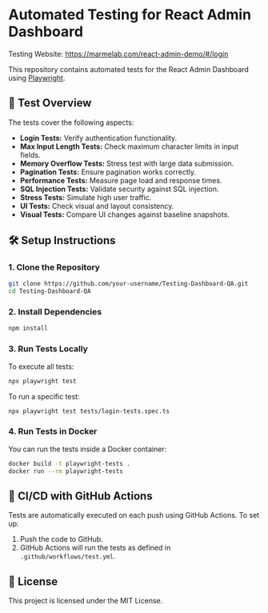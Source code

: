 # Automated Testing for React Admin Dashboard

Testing Website: https://marmelab.com/react-admin-demo/#/login

This repository contains automated tests for the React Admin Dashboard using [Playwright](https://playwright.dev/).

## 📌 Test Overview
The tests cover the following aspects:
- **Login Tests:** Verify authentication functionality.
- **Max Input Length Tests:** Check maximum character limits in input fields.
- **Memory Overflow Tests:** Stress test with large data submission.
- **Pagination Tests:** Ensure pagination works correctly.
- **Performance Tests:** Measure page load and response times.
- **SQL Injection Tests:** Validate security against SQL injection.
- **Stress Tests:** Simulate high user traffic.
- **UI Tests:** Check visual and layout consistency.
- **Visual Tests:** Compare UI changes against baseline snapshots.

## 🛠 Setup Instructions
### 1. Clone the Repository
```sh
git clone https://github.com/your-username/Testing-Dashboard-QA.git
cd Testing-Dashboard-QA
```

### 2. Install Dependencies
```sh
npm install
```

### 3. Run Tests Locally
To execute all tests:
```sh
npx playwright test
```
To run a specific test:
```sh
npx playwright test tests/login-tests.spec.ts
```

### 4. Run Tests in Docker
You can run the tests inside a Docker container:
```sh
docker build -t playwright-tests .
docker run --rm playwright-tests
```

## 🔄 CI/CD with GitHub Actions
Tests are automatically executed on each push using GitHub Actions.
To set up:
1. Push the code to GitHub.
2. GitHub Actions will run the tests as defined in `.github/workflows/test.yml`.

## 📜 License
This project is licensed under the MIT License.

